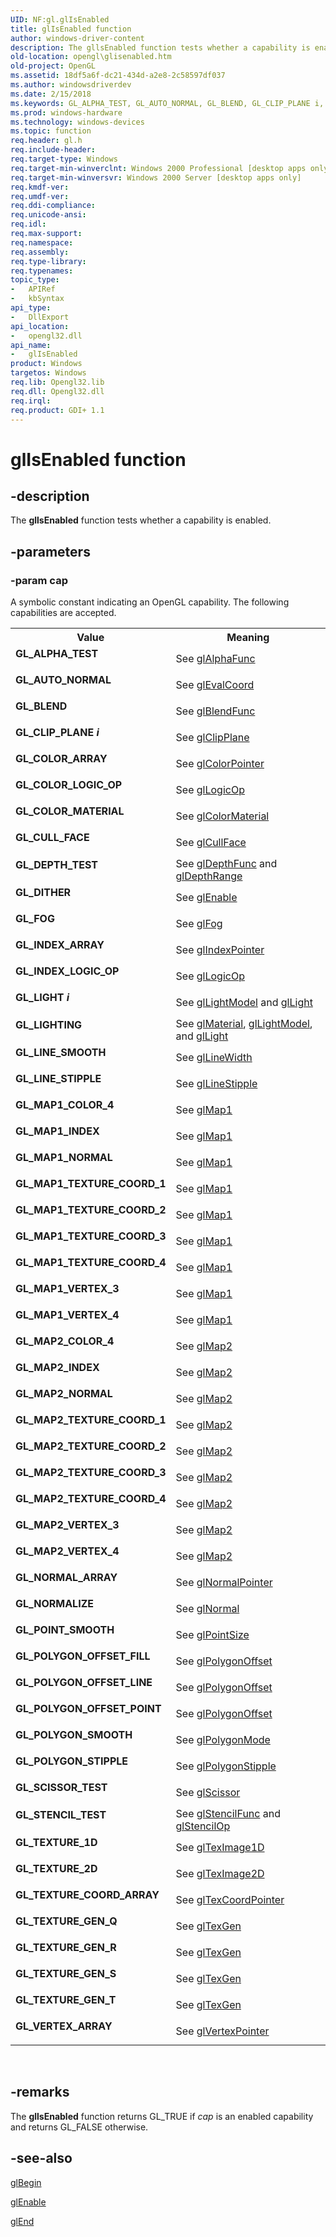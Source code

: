 ```yaml
---
UID: NF:gl.glIsEnabled
title: glIsEnabled function
author: windows-driver-content
description: The gllsEnabled function tests whether a capability is enabled.
old-location: opengl\glisenabled.htm
old-project: OpenGL
ms.assetid: 18df5a6f-dc21-434d-a2e8-2c58597df037
ms.author: windowsdriverdev
ms.date: 2/15/2018
ms.keywords: GL_ALPHA_TEST, GL_AUTO_NORMAL, GL_BLEND, GL_CLIP_PLANE i, GL_COLOR_ARRAY, GL_COLOR_LOGIC_OP, GL_COLOR_MATERIAL, GL_CULL_FACE, GL_DEPTH_TEST, GL_DITHER, GL_FOG, GL_INDEX_ARRAY, GL_INDEX_LOGIC_OP, GL_LIGHT i, GL_LIGHTING, GL_LINE_SMOOTH, GL_LINE_STIPPLE, GL_MAP1_COLOR_4, GL_MAP1_INDEX, GL_MAP1_NORMAL, GL_MAP1_TEXTURE_COORD_1, GL_MAP1_TEXTURE_COORD_2, GL_MAP1_TEXTURE_COORD_3, GL_MAP1_TEXTURE_COORD_4, GL_MAP1_VERTEX_3, GL_MAP1_VERTEX_4, GL_MAP2_COLOR_4, GL_MAP2_INDEX, GL_MAP2_NORMAL, GL_MAP2_TEXTURE_COORD_1, GL_MAP2_TEXTURE_COORD_2, GL_MAP2_TEXTURE_COORD_3, GL_MAP2_TEXTURE_COORD_4, GL_MAP2_VERTEX_3, GL_MAP2_VERTEX_4, GL_NORMALIZE, GL_NORMAL_ARRAY, GL_POINT_SMOOTH, GL_POLYGON_OFFSET_FILL, GL_POLYGON_OFFSET_LINE, GL_POLYGON_OFFSET_POINT, GL_POLYGON_SMOOTH, GL_POLYGON_STIPPLE, GL_SCISSOR_TEST, GL_STENCIL_TEST, GL_TEXTURE_1D, GL_TEXTURE_2D, GL_TEXTURE_COORD_ARRAY, GL_TEXTURE_GEN_Q, GL_TEXTURE_GEN_R, GL_TEXTURE_GEN_S, GL_TEXTURE_GEN_T, GL_VERTEX_ARRAY, _ogl_glIsEnabled, gl/glIsEnabled, glIsEnabled, glIsEnabled function [OpenGL], opengl.glisenabled
ms.prod: windows-hardware
ms.technology: windows-devices
ms.topic: function
req.header: gl.h
req.include-header: 
req.target-type: Windows
req.target-min-winverclnt: Windows 2000 Professional [desktop apps only]
req.target-min-winversvr: Windows 2000 Server [desktop apps only]
req.kmdf-ver: 
req.umdf-ver: 
req.ddi-compliance: 
req.unicode-ansi: 
req.idl: 
req.max-support: 
req.namespace: 
req.assembly: 
req.type-library: 
req.typenames: 
topic_type:
-	APIRef
-	kbSyntax
api_type:
-	DllExport
api_location:
-	opengl32.dll
api_name:
-	glIsEnabled
product: Windows
targetos: Windows
req.lib: Opengl32.lib
req.dll: Opengl32.dll
req.irql: 
req.product: GDI+ 1.1
---
```


# glIsEnabled function


## -description


The <b>gllsEnabled</b> function tests whether a capability is enabled.


## -parameters




### -param cap

A symbolic constant indicating an OpenGL capability. The following capabilities are accepted.

<table>
<tr>
<th>Value</th>
<th>Meaning</th>
</tr>
<tr>
<td width="40%"><a id="GL_ALPHA_TEST"></a><a id="gl_alpha_test"></a><dl>
<dt><b>GL_ALPHA_TEST</b></dt>
</dl>
</td>
<td width="60%">
See <a href="https://msdn.microsoft.com/6c0c06b5-1bad-4590-a262-f134f63f0936">glAlphaFunc</a>


</td>
</tr>
<tr>
<td width="40%"><a id="GL_AUTO_NORMAL"></a><a id="gl_auto_normal"></a><dl>
<dt><b>GL_AUTO_NORMAL</b></dt>
</dl>
</td>
<td width="60%">
See <a href="https://msdn.microsoft.com/a170a84f-780a-42a5-a085-9ce355cf8825">glEvalCoord</a>


</td>
</tr>
<tr>
<td width="40%"><a id="GL_BLEND"></a><a id="gl_blend"></a><dl>
<dt><b>GL_BLEND</b></dt>
</dl>
</td>
<td width="60%">
See <a href="https://msdn.microsoft.com/6756774b-5eef-419a-a653-0b251aed65a0">glBlendFunc</a>


</td>
</tr>
<tr>
<td width="40%"><a id="GL_CLIP_PLANE_i"></a><a id="gl_clip_plane_i"></a><a id="GL_CLIP_PLANE_I"></a><dl>
<dt><b>GL_CLIP_PLANE <i>i</i></b></dt>
</dl>
</td>
<td width="60%">
See <a href="https://msdn.microsoft.com/b70d2c30-7502-4399-8c08-5ec9a2a1919c">glClipPlane</a>


</td>
</tr>
<tr>
<td width="40%"><a id="GL_COLOR_ARRAY"></a><a id="gl_color_array"></a><dl>
<dt><b>GL_COLOR_ARRAY</b></dt>
</dl>
</td>
<td width="60%">
See <a href="https://msdn.microsoft.com/4d9d05fb-691d-4b71-b079-c42dc7103055">glColorPointer</a>


</td>
</tr>
<tr>
<td width="40%"><a id="GL_COLOR_LOGIC_OP"></a><a id="gl_color_logic_op"></a><dl>
<dt><b>GL_COLOR_LOGIC_OP</b></dt>
</dl>
</td>
<td width="60%">
See <a href="https://msdn.microsoft.com/29edf9bd-f3b8-4de7-9afb-07714f4efd92">glLogicOp</a>


</td>
</tr>
<tr>
<td width="40%"><a id="GL_COLOR_MATERIAL"></a><a id="gl_color_material"></a><dl>
<dt><b>GL_COLOR_MATERIAL</b></dt>
</dl>
</td>
<td width="60%">
See <a href="https://msdn.microsoft.com/6dbef2c2-f902-4f25-8a87-9e3d710dd807">glColorMaterial</a>


</td>
</tr>
<tr>
<td width="40%"><a id="GL_CULL_FACE"></a><a id="gl_cull_face"></a><dl>
<dt><b>GL_CULL_FACE</b></dt>
</dl>
</td>
<td width="60%">
See <a href="https://msdn.microsoft.com/53bf05b5-a68b-4d96-b4e7-2878a0a86a13">glCullFace</a>


</td>
</tr>
<tr>
<td width="40%"><a id="GL_DEPTH_TEST"></a><a id="gl_depth_test"></a><dl>
<dt><b>GL_DEPTH_TEST</b></dt>
</dl>
</td>
<td width="60%">
See <a href="https://msdn.microsoft.com/6ab8774a-8887-4c1e-b567-4492c0a60cf2">glDepthFunc</a> and <a href="https://msdn.microsoft.com/44aed5e5-4bd2-4e7f-ad05-1cf4be5254a5">glDepthRange</a>


</td>
</tr>
<tr>
<td width="40%"><a id="GL_DITHER"></a><a id="gl_dither"></a><dl>
<dt><b>GL_DITHER</b></dt>
</dl>
</td>
<td width="60%">
See <a href="https://msdn.microsoft.com/cd4590dd-ae41-47c9-9861-10d72318840f">glEnable</a>


</td>
</tr>
<tr>
<td width="40%"><a id="GL_FOG"></a><a id="gl_fog"></a><dl>
<dt><b>GL_FOG</b></dt>
</dl>
</td>
<td width="60%">
See <a href="https://msdn.microsoft.com/019c2006-679a-4611-8156-f6665d3ef5b2">glFog</a>


</td>
</tr>
<tr>
<td width="40%"><a id="GL_INDEX_ARRAY"></a><a id="gl_index_array"></a><dl>
<dt><b>GL_INDEX_ARRAY</b></dt>
</dl>
</td>
<td width="60%">
See <a href="https://msdn.microsoft.com/b435d950-1f87-4041-93e4-f1f8786cabdb">glIndexPointer</a>


</td>
</tr>
<tr>
<td width="40%"><a id="GL_INDEX_LOGIC_OP"></a><a id="gl_index_logic_op"></a><dl>
<dt><b>GL_INDEX_LOGIC_OP</b></dt>
</dl>
</td>
<td width="60%">
See <a href="https://msdn.microsoft.com/29edf9bd-f3b8-4de7-9afb-07714f4efd92">glLogicOp</a>


</td>
</tr>
<tr>
<td width="40%"><a id="GL_LIGHT_i"></a><a id="gl_light_i"></a><a id="GL_LIGHT_I"></a><dl>
<dt><b>GL_LIGHT <i>i</i></b></dt>
</dl>
</td>
<td width="60%">
See <a href="https://msdn.microsoft.com/8214765c-5722-4df0-88ed-3a5ac039aac4">glLightModel</a> and <a href="https://msdn.microsoft.com/004f0f53-4c72-48df-8231-6b39df464061">glLight</a>


</td>
</tr>
<tr>
<td width="40%"><a id="GL_LIGHTING"></a><a id="gl_lighting"></a><dl>
<dt><b>GL_LIGHTING</b></dt>
</dl>
</td>
<td width="60%">
See <a href="https://msdn.microsoft.com/a3f55129-da54-48ca-a629-88fed936551e">glMaterial</a>, <a href="https://msdn.microsoft.com/8214765c-5722-4df0-88ed-3a5ac039aac4">glLightModel</a>, and <a href="https://msdn.microsoft.com/004f0f53-4c72-48df-8231-6b39df464061">glLight</a>


</td>
</tr>
<tr>
<td width="40%"><a id="GL_LINE_SMOOTH"></a><a id="gl_line_smooth"></a><dl>
<dt><b>GL_LINE_SMOOTH</b></dt>
</dl>
</td>
<td width="60%">
See <a href="https://msdn.microsoft.com/13a69fd7-5eee-42ec-bd05-5bd3c838d4d7">glLineWidth</a>


</td>
</tr>
<tr>
<td width="40%"><a id="GL_LINE_STIPPLE"></a><a id="gl_line_stipple"></a><dl>
<dt><b>GL_LINE_STIPPLE</b></dt>
</dl>
</td>
<td width="60%">
See <a href="https://msdn.microsoft.com/256d968c-9e72-4aec-9faf-afe70f1087a8">glLineStipple</a>


</td>
</tr>
<tr>
<td width="40%"><a id="GL_MAP1_COLOR_4"></a><a id="gl_map1_color_4"></a><dl>
<dt><b>GL_MAP1_COLOR_4</b></dt>
</dl>
</td>
<td width="60%">
See <a href="https://msdn.microsoft.com/47b0bd46-aa79-4146-8503-cddcc8b7b242">glMap1</a>


</td>
</tr>
<tr>
<td width="40%"><a id="GL_MAP1_INDEX"></a><a id="gl_map1_index"></a><dl>
<dt><b>GL_MAP1_INDEX</b></dt>
</dl>
</td>
<td width="60%">
See <a href="https://msdn.microsoft.com/47b0bd46-aa79-4146-8503-cddcc8b7b242">glMap1</a>


</td>
</tr>
<tr>
<td width="40%"><a id="GL_MAP1_NORMAL"></a><a id="gl_map1_normal"></a><dl>
<dt><b>GL_MAP1_NORMAL</b></dt>
</dl>
</td>
<td width="60%">
See <a href="https://msdn.microsoft.com/47b0bd46-aa79-4146-8503-cddcc8b7b242">glMap1</a>


</td>
</tr>
<tr>
<td width="40%"><a id="GL_MAP1_TEXTURE_COORD_1"></a><a id="gl_map1_texture_coord_1"></a><dl>
<dt><b>GL_MAP1_TEXTURE_COORD_1</b></dt>
</dl>
</td>
<td width="60%">
See <a href="https://msdn.microsoft.com/47b0bd46-aa79-4146-8503-cddcc8b7b242">glMap1</a>


</td>
</tr>
<tr>
<td width="40%"><a id="GL_MAP1_TEXTURE_COORD_2"></a><a id="gl_map1_texture_coord_2"></a><dl>
<dt><b>GL_MAP1_TEXTURE_COORD_2</b></dt>
</dl>
</td>
<td width="60%">
See <a href="https://msdn.microsoft.com/47b0bd46-aa79-4146-8503-cddcc8b7b242">glMap1</a>


</td>
</tr>
<tr>
<td width="40%"><a id="GL_MAP1_TEXTURE_COORD_3"></a><a id="gl_map1_texture_coord_3"></a><dl>
<dt><b>GL_MAP1_TEXTURE_COORD_3</b></dt>
</dl>
</td>
<td width="60%">
See <a href="https://msdn.microsoft.com/47b0bd46-aa79-4146-8503-cddcc8b7b242">glMap1</a>


</td>
</tr>
<tr>
<td width="40%"><a id="GL_MAP1_TEXTURE_COORD_4"></a><a id="gl_map1_texture_coord_4"></a><dl>
<dt><b>GL_MAP1_TEXTURE_COORD_4</b></dt>
</dl>
</td>
<td width="60%">
See <a href="https://msdn.microsoft.com/47b0bd46-aa79-4146-8503-cddcc8b7b242">glMap1</a>


</td>
</tr>
<tr>
<td width="40%"><a id="GL_MAP1_VERTEX_3"></a><a id="gl_map1_vertex_3"></a><dl>
<dt><b>GL_MAP1_VERTEX_3</b></dt>
</dl>
</td>
<td width="60%">
See <a href="https://msdn.microsoft.com/47b0bd46-aa79-4146-8503-cddcc8b7b242">glMap1</a>


</td>
</tr>
<tr>
<td width="40%"><a id="GL_MAP1_VERTEX_4"></a><a id="gl_map1_vertex_4"></a><dl>
<dt><b>GL_MAP1_VERTEX_4</b></dt>
</dl>
</td>
<td width="60%">
See <a href="https://msdn.microsoft.com/47b0bd46-aa79-4146-8503-cddcc8b7b242">glMap1</a>


</td>
</tr>
<tr>
<td width="40%"><a id="GL_MAP2_COLOR_4"></a><a id="gl_map2_color_4"></a><dl>
<dt><b>GL_MAP2_COLOR_4</b></dt>
</dl>
</td>
<td width="60%">
See <a href="https://msdn.microsoft.com/8365a9bd-156b-4f57-8ceb-1edcbcea9eb4">glMap2</a>


</td>
</tr>
<tr>
<td width="40%"><a id="GL_MAP2_INDEX"></a><a id="gl_map2_index"></a><dl>
<dt><b>GL_MAP2_INDEX</b></dt>
</dl>
</td>
<td width="60%">
See <a href="https://msdn.microsoft.com/8365a9bd-156b-4f57-8ceb-1edcbcea9eb4">glMap2</a>


</td>
</tr>
<tr>
<td width="40%"><a id="GL_MAP2_NORMAL"></a><a id="gl_map2_normal"></a><dl>
<dt><b>GL_MAP2_NORMAL</b></dt>
</dl>
</td>
<td width="60%">
See <a href="https://msdn.microsoft.com/8365a9bd-156b-4f57-8ceb-1edcbcea9eb4">glMap2</a>


</td>
</tr>
<tr>
<td width="40%"><a id="GL_MAP2_TEXTURE_COORD_1"></a><a id="gl_map2_texture_coord_1"></a><dl>
<dt><b>GL_MAP2_TEXTURE_COORD_1</b></dt>
</dl>
</td>
<td width="60%">
See <a href="https://msdn.microsoft.com/8365a9bd-156b-4f57-8ceb-1edcbcea9eb4">glMap2</a>


</td>
</tr>
<tr>
<td width="40%"><a id="GL_MAP2_TEXTURE_COORD_2"></a><a id="gl_map2_texture_coord_2"></a><dl>
<dt><b>GL_MAP2_TEXTURE_COORD_2</b></dt>
</dl>
</td>
<td width="60%">
See <a href="https://msdn.microsoft.com/8365a9bd-156b-4f57-8ceb-1edcbcea9eb4">glMap2</a>


</td>
</tr>
<tr>
<td width="40%"><a id="GL_MAP2_TEXTURE_COORD_3"></a><a id="gl_map2_texture_coord_3"></a><dl>
<dt><b>GL_MAP2_TEXTURE_COORD_3</b></dt>
</dl>
</td>
<td width="60%">
See <a href="https://msdn.microsoft.com/8365a9bd-156b-4f57-8ceb-1edcbcea9eb4">glMap2</a>


</td>
</tr>
<tr>
<td width="40%"><a id="GL_MAP2_TEXTURE_COORD_4"></a><a id="gl_map2_texture_coord_4"></a><dl>
<dt><b>GL_MAP2_TEXTURE_COORD_4</b></dt>
</dl>
</td>
<td width="60%">
See <a href="https://msdn.microsoft.com/8365a9bd-156b-4f57-8ceb-1edcbcea9eb4">glMap2</a>


</td>
</tr>
<tr>
<td width="40%"><a id="GL_MAP2_VERTEX_3"></a><a id="gl_map2_vertex_3"></a><dl>
<dt><b>GL_MAP2_VERTEX_3</b></dt>
</dl>
</td>
<td width="60%">
See <a href="https://msdn.microsoft.com/8365a9bd-156b-4f57-8ceb-1edcbcea9eb4">glMap2</a>


</td>
</tr>
<tr>
<td width="40%"><a id="GL_MAP2_VERTEX_4"></a><a id="gl_map2_vertex_4"></a><dl>
<dt><b>GL_MAP2_VERTEX_4</b></dt>
</dl>
</td>
<td width="60%">
See <a href="https://msdn.microsoft.com/8365a9bd-156b-4f57-8ceb-1edcbcea9eb4">glMap2</a>


</td>
</tr>
<tr>
<td width="40%"><a id="GL_NORMAL_ARRAY"></a><a id="gl_normal_array"></a><dl>
<dt><b>GL_NORMAL_ARRAY</b></dt>
</dl>
</td>
<td width="60%">
See <a href="https://msdn.microsoft.com/6ffb0522-87cc-4be1-a5b1-f6fd30e04b43">glNormalPointer</a>


</td>
</tr>
<tr>
<td width="40%"><a id="GL_NORMALIZE"></a><a id="gl_normalize"></a><dl>
<dt><b>GL_NORMALIZE</b></dt>
</dl>
</td>
<td width="60%">
See <a href="https://msdn.microsoft.com/e90bfed4-ab72-43d2-b7b5-37a9fd6ecb4c">glNormal</a>


</td>
</tr>
<tr>
<td width="40%"><a id="GL_POINT_SMOOTH"></a><a id="gl_point_smooth"></a><dl>
<dt><b>GL_POINT_SMOOTH</b></dt>
</dl>
</td>
<td width="60%">
See <a href="https://msdn.microsoft.com/efa35fa8-721a-48e5-bf59-d33b9bbe7f73">glPointSize</a>


</td>
</tr>
<tr>
<td width="40%"><a id="GL_POLYGON_OFFSET_FILL"></a><a id="gl_polygon_offset_fill"></a><dl>
<dt><b>GL_POLYGON_OFFSET_FILL</b></dt>
</dl>
</td>
<td width="60%">
See <a href="https://msdn.microsoft.com/06bc1aba-1692-40f0-8535-2cb65b487490">glPolygonOffset</a>


</td>
</tr>
<tr>
<td width="40%"><a id="GL_POLYGON_OFFSET_LINE"></a><a id="gl_polygon_offset_line"></a><dl>
<dt><b>GL_POLYGON_OFFSET_LINE</b></dt>
</dl>
</td>
<td width="60%">
See <a href="https://msdn.microsoft.com/06bc1aba-1692-40f0-8535-2cb65b487490">glPolygonOffset</a>


</td>
</tr>
<tr>
<td width="40%"><a id="GL_POLYGON_OFFSET_POINT"></a><a id="gl_polygon_offset_point"></a><dl>
<dt><b>GL_POLYGON_OFFSET_POINT</b></dt>
</dl>
</td>
<td width="60%">
See <a href="https://msdn.microsoft.com/06bc1aba-1692-40f0-8535-2cb65b487490">glPolygonOffset</a>


</td>
</tr>
<tr>
<td width="40%"><a id="GL_POLYGON_SMOOTH"></a><a id="gl_polygon_smooth"></a><dl>
<dt><b>GL_POLYGON_SMOOTH</b></dt>
</dl>
</td>
<td width="60%">
See <a href="https://msdn.microsoft.com/d8781bae-e78c-40fb-9f33-c742c70ebda1">glPolygonMode</a>


</td>
</tr>
<tr>
<td width="40%"><a id="GL_POLYGON_STIPPLE"></a><a id="gl_polygon_stipple"></a><dl>
<dt><b>GL_POLYGON_STIPPLE</b></dt>
</dl>
</td>
<td width="60%">
See <a href="https://msdn.microsoft.com/e066f9cf-36da-4a3b-a34f-2f8a6f5a0ae6">glPolygonStipple</a>


</td>
</tr>
<tr>
<td width="40%"><a id="GL_SCISSOR_TEST"></a><a id="gl_scissor_test"></a><dl>
<dt><b>GL_SCISSOR_TEST</b></dt>
</dl>
</td>
<td width="60%">
See <a href="https://msdn.microsoft.com/c06a1d20-bf7b-4283-b0fe-8bd80bece4ce">glScissor</a>


</td>
</tr>
<tr>
<td width="40%"><a id="GL_STENCIL_TEST"></a><a id="gl_stencil_test"></a><dl>
<dt><b>GL_STENCIL_TEST</b></dt>
</dl>
</td>
<td width="60%">
See <a href="https://msdn.microsoft.com/6c84415b-4d22-494b-90f2-6243d1406725">glStencilFunc</a> and <a href="https://msdn.microsoft.com/16809735-5624-49cf-bfa5-9908d008b234">glStencilOp</a>


</td>
</tr>
<tr>
<td width="40%"><a id="GL_TEXTURE_1D"></a><a id="gl_texture_1d"></a><dl>
<dt><b>GL_TEXTURE_1D</b></dt>
</dl>
</td>
<td width="60%">
See <a href="https://msdn.microsoft.com/4f537b89-2ea2-4e2e-8c57-c372bf53f12c">glTexImage1D</a>


</td>
</tr>
<tr>
<td width="40%"><a id="GL_TEXTURE_2D"></a><a id="gl_texture_2d"></a><dl>
<dt><b>GL_TEXTURE_2D</b></dt>
</dl>
</td>
<td width="60%">
See <a href="https://msdn.microsoft.com/e8b9c692-5239-47de-86eb-80c247c60e1d">glTexImage2D</a>


</td>
</tr>
<tr>
<td width="40%"><a id="GL_TEXTURE_COORD_ARRAY"></a><a id="gl_texture_coord_array"></a><dl>
<dt><b>GL_TEXTURE_COORD_ARRAY</b></dt>
</dl>
</td>
<td width="60%">
See <a href="https://msdn.microsoft.com/c3640a1b-ccc7-4f1a-94a5-a164f7377dbc">glTexCoordPointer</a>


</td>
</tr>
<tr>
<td width="40%"><a id="GL_TEXTURE_GEN_Q"></a><a id="gl_texture_gen_q"></a><dl>
<dt><b>GL_TEXTURE_GEN_Q</b></dt>
</dl>
</td>
<td width="60%">
See <a href="https://msdn.microsoft.com/958c2932-c220-412c-a85e-eed613332dea">glTexGen</a>


</td>
</tr>
<tr>
<td width="40%"><a id="GL_TEXTURE_GEN_R"></a><a id="gl_texture_gen_r"></a><dl>
<dt><b>GL_TEXTURE_GEN_R</b></dt>
</dl>
</td>
<td width="60%">
See <a href="https://msdn.microsoft.com/958c2932-c220-412c-a85e-eed613332dea">glTexGen</a>


</td>
</tr>
<tr>
<td width="40%"><a id="GL_TEXTURE_GEN_S"></a><a id="gl_texture_gen_s"></a><dl>
<dt><b>GL_TEXTURE_GEN_S</b></dt>
</dl>
</td>
<td width="60%">
See <a href="https://msdn.microsoft.com/958c2932-c220-412c-a85e-eed613332dea">glTexGen</a>


</td>
</tr>
<tr>
<td width="40%"><a id="GL_TEXTURE_GEN_T"></a><a id="gl_texture_gen_t"></a><dl>
<dt><b>GL_TEXTURE_GEN_T</b></dt>
</dl>
</td>
<td width="60%">
See <a href="https://msdn.microsoft.com/958c2932-c220-412c-a85e-eed613332dea">glTexGen</a>


</td>
</tr>
<tr>
<td width="40%"><a id="GL_VERTEX_ARRAY"></a><a id="gl_vertex_array"></a><dl>
<dt><b>GL_VERTEX_ARRAY</b></dt>
</dl>
</td>
<td width="60%">
See <a href="https://msdn.microsoft.com/e5f97fdc-9448-4389-8533-3855a3213feb">glVertexPointer</a>


</td>
</tr>
</table>
 


## -remarks



The <b>gllsEnabled</b> function returns GL_TRUE if <i>cap</i> is an enabled capability and returns GL_FALSE otherwise.




## -see-also




<a href="https://msdn.microsoft.com/8e8e98f8-89e8-40f5-89c1-492c9e3bbd74">glBegin</a>



<a href="https://msdn.microsoft.com/cd4590dd-ae41-47c9-9861-10d72318840f">glEnable</a>



<a href="https://msdn.microsoft.com/040f8573-683c-4a8a-ae51-66abb0541ac4">glEnd</a>
 

 

